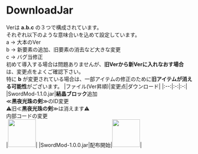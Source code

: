 # DownloadJar
Verは **a.b.c** の３つで構成されています。<br>
それぞれ以下のような意味合いを込めて設定しています。<br>
a -> 大本のVer<br>
b -> 新要素の追加、旧要素の消去など大きな変更<br>
c -> バグ当修正<br>
初めて導入する場合は問題ありませんが、**旧Verから新Verに入れなおす場合**は、変更点をよくご確認下さい。<br>
特に **b** が変更されている場合は、一部アイテムの修正のために**旧アイテムが消える可能性**がございます。
|ファイル(Ver昇順)|変更点|ダウンロード|
|:--:|:-:|:-:|
|SwordMod-1.1.0.jar|**結晶ブロック**追加<br>≪**黒夜光珠の剣**≫のID変更<br>⚠旧≪**黒夜光珠の剣**≫は消えます⚠<br>内部コードの変更<br>|[<img src="http://dollsent.jp/wp-content/uploads/2010/11/botton.png" width=75>](https://github.com/Sakuraga200323/-Mod-/raw/main/Mods/1.12.2/SwordMod/SwordMod-1.1.0.jar)|
|SwordMod-1.0.0.jar|配布開始|[<img src="http://dollsent.jp/wp-content/uploads/2010/11/botton.png" width=75>](https://github.com/Sakuraga200323/-Mod-/raw/main/Mods/1.12.2/SwordMod/SwordMod-1.0.0.jar)|
